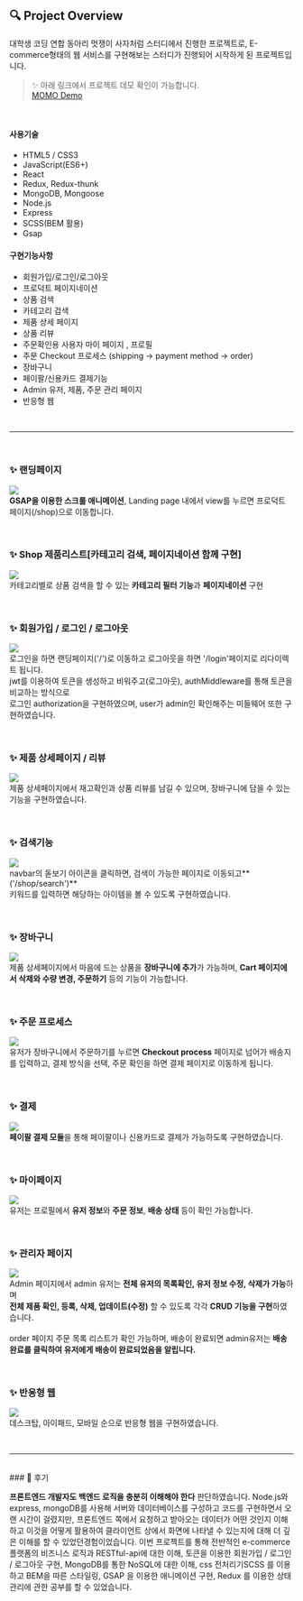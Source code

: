## 🔍 Project Overview
대학생 코딩 연합 동아리 멋쟁이 사자처럼 스터디에서 진행한 프로젝트로, 
E-commerce형태의 웹 서비스를 구현해보는 스터디가 진행되어 시작하게 된 프로젝트입니다.

>✨ 아래 링크에서 프로젝트 데모 확인이 가능합니다. <br />
[MOMO Demo](https://momostores.herokuapp.com/)

<br />

#### 사용기술
- HTML5 / CSS3
- JavaScript(ES6+)
- React
- Redux, Redux-thunk
- MongoDB, Mongoose
- Node.js
- Express
- SCSS(BEM 활용)
- Gsap

#### 구현기능사항
- 회원가입/로그인/로그아웃
- 프로덕트 페이지네이션
- 상품 검색
- 카테고리 검색
- 제품 상세 페이지
- 상품 리뷰
- 주문확인용 사용자 마이 페이지 , 프로필
- 주문 Checkout 프로세스 (shipping -> payment method -> order)
- 장바구니
- 페이팔/신용카드 결제기능
- Admin 유저, 제품, 주문 관리 페이지
- 반응형 웹

<br />
<hr />
<br />

### ✨ 랜딩페이지
![](https://images.velog.io/images/bbio3o/post/727a72bc-2843-438d-a03e-13f4d26f160a/%E1%84%8B%E1%85%A9%E1%84%87%E1%85%A5%E1%84%87%E1%85%B2%E1%84%87%E1%85%B2.gif)
<br />
**GSAP을 이용한 스크롤 애니메이션**, Landing page 내에서 view를 누르면 프로덕트 페이지(/shop)으로 이동합니다.

<br />

### ✨ Shop 제품리스트[카테고리 검색, 페이지네이션 함께 구현]
![](https://images.velog.io/images/bbio3o/post/e89f36d2-0c50-4f92-9f8d-bbef8e7ec150/shop.gif)
<br />
카테고리별로 상품 검색을 할 수 있는 **카테고리 필터 기능**과 **페이지네이션** 구현

<br />

### ✨ 회원가입 / 로그인 / 로그아웃 
![](https://images.velog.io/images/bbio3o/post/96cbba6d-68fb-4d51-a175-cc9d1a6c134c/%E1%84%85%E1%85%A9%E1%84%80%E1%85%B3%E1%84%8B%E1%85%B5%E1%86%AB.gif)
<br />
로그인을 하면 랜딩페이지('/')로 이동하고 로그아웃을 하면 '/login'페이지로 리다이렉트 됩니다.<br />
jwt를 이용하여 토큰을 생성하고 비워주고(로그아웃), authMiddleware를 통해 토큰을 비교하는 방식으로 <br />
로그인 authorization을 구현하였으며, user가 admin인 확인해주는 미들웨어 또한 구현하였습니다.

<br />

### ✨ 제품 상세페이지 / 리뷰
![](https://images.velog.io/images/bbio3o/post/86f794b0-c3d7-4241-b17a-7bccd4c77fac/%E1%84%8C%E1%85%A6%E1%84%91%E1%85%AE%E1%86%B7%E1%84%89%E1%85%A1%E1%86%BC%E1%84%89%E1%85%A6%E1%84%91%E1%85%A6%E1%84%8B%E1%85%B5%E1%84%8C%E1%85%B5.gif)
<br />
제품 상세페이지에서 재고확인과 상품 리뷰를 남길 수 있으며, 장바구니에 담을 수 있는 기능을 구현하였습니다.

<br />

### ✨ 검색기능
![](https://images.velog.io/images/bbio3o/post/3b79b3d6-4fdc-4d1e-8517-ed011afd29af/%E1%84%80%E1%85%A5%E1%86%B7%E1%84%89%E1%85%A2%E1%86%A8.gif)
<br />
navbar의 돋보기 아이콘을 클릭하면, 검색이 가능한 페이지로 이동되고**('/shop/search')**<br />
키워드를 입력하면 해당하는 아이템을 볼 수 있도록 구현하였습니다.

<br />

### ✨ 장바구니
![](https://images.velog.io/images/bbio3o/post/dab08876-2412-465d-917f-d80d4c38991b/%E1%84%8C%E1%85%A1%E1%86%BC%E1%84%87%E1%85%A1%E1%84%80%E1%85%AE%E1%84%82%E1%85%B5.gif)
<br />
제품 상세페이지에서 마음에 드는 상품을 **장바구니에 추가**가 가능하며, **Cart 페이지에서 삭제와 수량 변경, 주문하기** 등의 기능이 가능합니다.

<br />

### ✨ 주문 프로세스
![](https://images.velog.io/images/bbio3o/post/cf553969-1c4c-480d-aa8c-1afe5325714e/%E1%84%8C%E1%85%AE%E1%84%86%E1%85%AE%E1%86%AB%E1%84%80%E1%85%AA%E1%84%8C%E1%85%A5%E1%86%BC.gif)
<br />
유저가 장바구니에서 주문하기를 누르면 **Checkout process** 페이지로 넘어가 배송지를 입력하고, 결제 방식을 선택, 주문 확인을 하면 결제 페이지로 이동하게 됩니다.

<br />

### ✨ 결제
![](https://images.velog.io/images/bbio3o/post/7a65cd0a-e02a-4094-9c9c-7fc494e43455/%E1%84%91%E1%85%A6%E1%84%8B%E1%85%B5%E1%84%91%E1%85%A1%E1%86%AF%E1%84%80%E1%85%A7%E1%86%AF%E1%84%8C%E1%85%A6.gif)
<br />
**페이팔 결제 모듈**을 통해 페이팔이나 신용카드로 결제가 가능하도록 구현하였습니다.

<br />

### ✨ 마이페이지
![](https://images.velog.io/images/bbio3o/post/42d5f626-abdd-440b-a27f-64a7473852f4/%E1%84%86%E1%85%A1%E1%84%8B%E1%85%B5%E1%84%91%E1%85%A6%E1%84%8B%E1%85%B5%E1%84%8C%E1%85%B5.gif)
<br />
유저는 프로필에서 **유저 정보**와 **주문 정보**,  **배송 상태** 등이 확인 가능합니다.

<br />

### ✨ 관리자 페이지
![](https://images.velog.io/images/bbio3o/post/db2202d1-c8e9-443a-91ab-a7e133c5a3cf/%E1%84%80%E1%85%AA%E1%86%AB%E1%84%85%E1%85%B5%E1%84%8C%E1%85%A1%E1%84%91%E1%85%A6%E1%84%8B%E1%85%B5%E1%84%8C%E1%85%B5.gif)
<br />
Admin 페이지에서 admin 유저는 **전체 유저의 목록확인, 유저 정보 수정, 삭제가 가능**하며<br />
**전체 제품 확인, 등록, 삭제, 업데이트(수정)** 할 수 있도록 각각 **CRUD 기능을 구현**하였습니다.<br />
<br />
order 페이지 주문 목록 리스트가 확인 가능하며, 배송이 완료되면 admin유저는 **배송완료를 클릭하여 유저에게 배송이 완료되었음을 알립니다.**

<br />

### ✨ 반응형 웹
![](https://images.velog.io/images/bbio3o/post/94ff8d10-6948-477f-9c24-fde77d28e6ad/%E1%84%89%E1%85%B3%E1%84%8F%E1%85%B3%E1%84%85%E1%85%B5%E1%86%AB%E1%84%89%E1%85%A3%E1%86%BA%202021-01-20%20%E1%84%8B%E1%85%A9%E1%84%92%E1%85%AE%203.59.40.jpg)
<br />
데스크탑, 아이패드, 모바일 순으로 반응형 웹을 구현하였습니다.

<br />
<hr />
<br />
### 🌿 후기

**프론트엔드 개발자도 백엔드 로직을 충분히 이해해야 한다** 판단하였습니다.
Node.js와 express, mongoDB를 사용해 서버와 데이터베이스를 구성하고 코드를 구현하면서 오랜 시간이 걸렸지만, 프론트엔드 쪽에서 요청하고 받아오는 데이터가 어떤 것인지 이해하고
이것을 어떻게 활용하여 클라이언트 상에서 화면에 나타낼 수 있는지에 대해 더 깊은 이해를 할 수 있었던경험이었습니다.
이번 프로젝트를 통해 전반적인 e-commerce 플랫폼의 비즈니스 로직과 RESTful-api에 대한 이해,
토큰을 이용한 회원가입 / 로그인 / 로그아웃 구현, MongoDB를 통한 NoSQL에 대한 이해, css 전처리기SCSS 를 이용하고 BEM을 따른 스타일링, GSAP 을 이용한 애니메이션 구현, Redux 를 이용한 상태관리에 관한 공부를 할 수 있었습니다.
